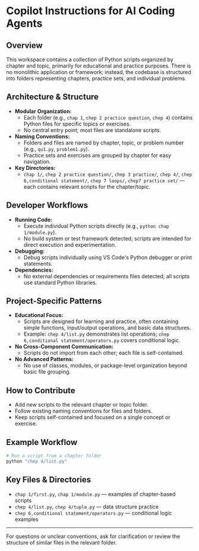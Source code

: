 # Copilot Instructions for AI Coding Agents

## Overview
This workspace contains a collection of Python scripts organized by chapter and topic, primarily for educational and practice purposes. There is no monolithic application or framework; instead, the codebase is structured into folders representing chapters, practice sets, and individual problems.

## Architecture & Structure
- **Modular Organization:**
  - Each folder (e.g., `chap 1`, `chep 2 practice question`, `chep 4`) contains Python files for specific topics or exercises.
  - No central entry point; most files are standalone scripts.
- **Naming Conventions:**
  - Folders and files are named by chapter, topic, or problem number (e.g., `qu1.py`, `problem1.py`).
  - Practice sets and exercises are grouped by chapter for easy navigation.
- **Key Directories:**
  - `chap 1/`, `chep 2 practice question/`, `chep 3 practice/`, `chep 4/`, `chep 6,conditional statement/`, `chep 7 loops/`, `chep7 practice set/` — each contains relevant scripts for the chapter/topic.

## Developer Workflows
- **Running Code:**
  - Execute individual Python scripts directly (e.g., `python chap 1/module.py`).
  - No build system or test framework detected; scripts are intended for direct execution and experimentation.
- **Debugging:**
  - Debug scripts individually using VS Code's Python debugger or print statements.
- **Dependencies:**
  - No external dependencies or requirements files detected; all scripts use standard Python libraries.

## Project-Specific Patterns
- **Educational Focus:**
  - Scripts are designed for learning and practice, often containing simple functions, input/output operations, and basic data structures.
  - Example: `chep 4/list.py` demonstrates list operations; `chep 6,conditional statement/operators.py` covers conditional logic.
- **No Cross-Component Communication:**
  - Scripts do not import from each other; each file is self-contained.
- **No Advanced Patterns:**
  - No use of classes, modules, or package-level organization beyond basic file grouping.

## How to Contribute
- Add new scripts to the relevant chapter or topic folder.
- Follow existing naming conventions for files and folders.
- Keep scripts self-contained and focused on a single concept or exercise.

## Example Workflow
```powershell
# Run a script from a chapter folder
python "chep 4/list.py"
```

## Key Files & Directories
- `chap 1/first.py`, `chap 1/module.py` — examples of chapter-based scripts
- `chep 4/list.py`, `chep 4/tuple.py` — data structure practice
- `chep 6,conditional statement/operators.py` — conditional logic examples

---
For questions or unclear conventions, ask for clarification or review the structure of similar files in the relevant folder.
